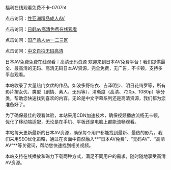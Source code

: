
福利在线观看免费不卡-0707ht


点击访问：<a href="https://bsdf-5f5.pages.dev/">性亚洲精品成人AV</a>

点击访问：<a href="https://cfad.pages.dev/">日韩av高清免费在线观看</a>

点击访问：<a href="https://rtj-3zo.pages.dev/">国产熟人av一二三区</a>

点击访问：<a href="https://gfd-5xg.pages.dev/">中文自拍无码高清</a>


日本AV免费免费在线观看｜高清无码资源
欢迎来到日本AV免费平台！我们提供最全、最高清的无码、高清无码日本AV资源，完全免费，无广告，不卡顿，支持多平台观看。

本站收录了大量热门女优的作品，如波多野结衣、吉泽明步、明日花绮罗等，所有影片按女优、类型（剧情、素人、无码等）、清晰度（高清、720p、1080p）等分类，帮助您快速找到喜欢的内容。无论是中文字幕系列还是高清资源，我们都为您准备好了。

为了确保最佳的观看体验，本站采用CDN加速技术，确保视频播放流畅无卡顿，优化了移动端适配，无论是在手机、平板还是电脑上都能流畅观看。

本站每天更新最新的日本AV资源，确保每个用户都能找到最新、最热的影片。我们采用SEO优化策略，通过在页面中自然融入**“日本AV免费”、“无码AV”、“高清AV”**等关键词，帮助您快速找到相关视频。

本站支持在线播放和磁力下载两种方式，满足不同用户的需求，随时随地享受高清AV资源。


<span style="display:none;">[Canonical link](）</span>
